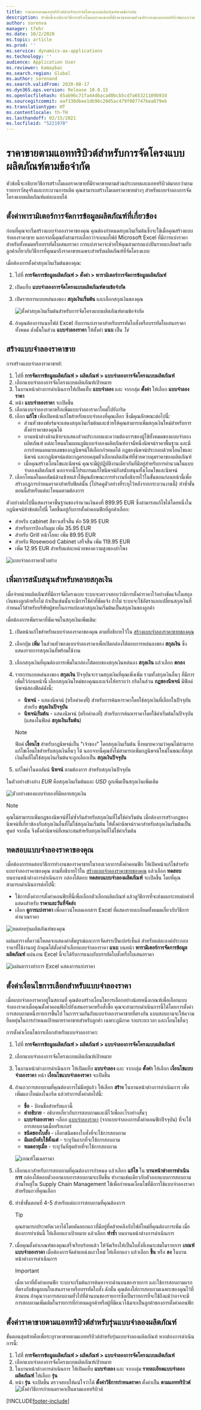 ```yaml
---
title: ราคาขายตามแอททริบิวต์สำหรับการจัดโครงแบบผลิตภัณฑ์ตามข้อจำกัด
description: หัวข้อนี้จะอธิบายวิธีการสร้างโมเดลราคาขายที่มีราคาขายตามส่วนประกอบและแอททริบิวต์มากกว่าตามรายการวัสดุจริงและกระบวนการผลิต
author: sorenva
manager: tfehr
ms.date: 10/2/2020
ms.topic: article
ms.prod: ''
ms.service: dynamics-ax-applications
ms.technology: ''
audience: Application User
ms.reviewer: kamaybac
ms.search.region: Global
ms.author: sorenand
ms.search.validFrom: 2020-08-17
ms.dyn365.ops.version: Release 10.0.15
ms.openlocfilehash: 65ab96c71fa44d6acad0bcb5cd7a65321109b93d
ms.sourcegitcommit: eaf330dbee1db96c20d5ac479f007747bea079eb
ms.translationtype: HT
ms.contentlocale: th-TH
ms.lasthandoff: 02/15/2021
ms.locfileid: "5221978"
---
```

# <a name="attribute-based-sales-prices-for-constraint-based-product-configuration"></a>ราคาขายตามแอททริบิวต์สำหรับการจัดโครงแบบผลิตภัณฑ์ตามข้อจำกัด

หัวข้อนี้จะอธิบายวิธีการสร้างโมเดลราคาขายที่มีราคาขายตามส่วนประกอบและแอททริบิวต์มากกว่าตามรายการวัสดุจริงและกระบวนการผลิต คุณสามารถสร้างโมเดลราคาขายต่างๆ สำหรับแบบจำลองการจัดโครงแบบผลิตภัณฑ์แต่ละแบบได้

## <a name="set-relevant-product-information-management-parameters"></a>ตั้งค่าพารามิเตอร์การจัดการข้อมูลผลิตภัณฑ์ที่เกี่ยวข้อง

ก่อนที่คุณจะเริ่มสร้างแบบจำลองราคาของคุณ คุณต้องกำหนดสกุลเงินเริ่มต้นซึ่งจะใช้เมื่อคุณสร้างแบบจำลองราคาขาย นอกจากนี้คุณยังสามารถเลือกว่าจะแนบไฟล์ Microsoft Excel ที่มีการแบ่งราคาสำหรับทั้งหมดหรือบรรทัดใบเสนอราคา การแบ่งราคาจะช่วยให้คุณสามารถแบ่งปันรายละเอียดร่วมกับลูกค้าเกี่ยวกับวิธีการที่คุณมาถึงราคาขายเฉพาะสำหรับผลิตภัณฑ์ที่จัดโครงแบบ

เมื่อต้องการตั้งค่าสกุลเงินเริ่มต้นของคุณ:

1. ไปที่  **การจัดการข้อมูลผลิตภัณฑ์ \> ตั้งค่า \> พารามิเตอร์การจัดการข้อมูลผลิตภัณฑ์**
1. เปิดแท็บ **แบบจำลองการจัดโครงแบบผลิตภัณฑ์ตามข้อจำกัด**
1. เปิดรายการแบบหล่นลงของ **สกุลเงินเริ่มต้น** และเลือกสกุลเงินของคุณ

    ![ตั้งค่าสกุลเงินเริ่มต้นสำหรับการจัดโครงแบบผลิตภัณฑ์ตามข้อจำกัด](media/prod-config-currency.png "ตั้งค่าสกุลเงินเริ่มต้นสำหรับการจัดโครงแบบผลิตภัณฑ์ตามข้อจำกัด")

1. ถ้าคุณต้องการแนบไฟล์ Excel กับการแบ่งราคาสำหรับบรรทัดใบสั่งหรือบรรทัดใบเสนอราคาทั้งหมด ดังนั้นในส่วน **แบบจำลองราคา** ให้ตั้งค่า **แนบ** เป็น *ใช่*

## <a name="build-your-sales-price-models"></a><a name="build-price-model"></a>สร้างแบบจำลองราคาขาย

การสร้างแบบจำลองราคาขายl:

1. ไปที่  **การจัดการข้อมูลผลิตภัณฑ์ \> ผลิตภัณฑ์ \> แบบจำลองการจัดโครงแบบผลิตภัณฑ์**
1. เลือกแบบจำลองการจัดโครงแบบผลิตภัณฑ์เป้าหมาย
1. ในบานหน้าต่างการดำเนินการให้เปิดแท็บ **แบบจำลอง** และ จากกลุ่ม **ตั้งค่า** ให้เลือก **แบบจำลองราคา**
1. หน้า **แบบจำลองราคา** จะเปิดขึ้น
1. เลือกแบบจำลองราคาหรือเพิ่มแบบจำลองราคาใหม่ไปยังกริด
1. เลือก **แก้ไข** เพื่อเปิดหน้าแก้ไขสำหรับแบบจำลองที่คุณเลือก ซึ่งมีคุณลักษณะต่อไปนี้:
    - ส่วนหัวของฟอร์มจะแสดงสกุลเงินเริ่มต้นและช่วยให้คุณสามารถเพิ่มสกุลเงินใหม่สำหรับการตั้งค่าราคาของคุณได้
    - บานหน้าต่างด้านซ้ายจะแสดงส่วนประกอบและความต้องการของผู้ใช้ทั้งหมดของแบบจำลองผลิตภัณฑ์ แต่ละโหนดในแผนภูมิแบบจำลองผลิตภัณฑ์อาจมีหนึ่งนิพจน์ราคาพื้นฐาน และมีการกำหนดหมายเลขของกฎนิพจน์ให้เลือกกำหนดได้ กฎของนิพจน์ประกอบด้วยเงื่อนไขและนิพจน์ และกฎนิพจน์แต่ละกฎครอบคลุมตัวเลือกผลิตภัณฑ์ที่ช่วยควบคุมราคาของผลิตภัณฑ์
    - เมื่อคุณสร้างเงื่อนไขและนิพจน์ คุณจะมีผู้ปฏิบัติงานเดียวกันที่มีอยู่สำหรับการคำนวณในแบบจำลองผลิตภัณฑ์ นอกจากนี้โปรแกรมแก้ไขนิพจน์ยังสนับสนุนทั้งเงื่อนไขและนิพจน์
1. เลือกโหนดในคอลัมน์ด้านซ้ายแล้วใช้คุณลักษณะการทำงานที่อธิบายไว้ในขั้นตอนก่อนหน้านี้เพื่อสร้างกฎการกำหนดราคาสำหรับฟิลด์นั้น (โปรดดูตัวอย่างที่ระบุไว้หลังจากกระบวนงานนี้) ทำซ้ำขั้นตอนนี้สำหรับแต่ละโหนดตามต้องการ

ตัวอย่างต่อไปนี้แสดงราคาพื้นฐานของจำนวนเงินคงที่ 899.95 EUR ซึ่งสามารถแก้ไขได้โดยหนึ่งในกฎนิพจน์ห้าข้อต่อไปนี้ โดยขึ้นอยู่กับการตั้งค่าคอนฟิกที่ลูกค้าเลือก:

- สำหรับ cabinet สีขาวเสร็จสิ้น หัก 59.95 EUR
- สำหรับการป้องกันมุม เพิ่ม 35.95 EUR
- สำหรับ Grill หน้าโลหะ เพิ่ม 89.95 EUR
- สำหรับ Rosewood Cabinet เสร็จสิ้น เพิ่ม 119.95 EUR
- เพิ่ม 12.95 EUR สำหรับแต่ละหน่วยของความสูงของลำโพง

![แบบจำลองราคาตัวอย่าง](media/prod-config-rules-example.png "แบบจำลองราคาตัวอย่าง")

## <a name="add-support-for-multiple-currencies"></a>เพิ่มการสนับสนุนสำหรับหลายสกุลเงิน

เมื่อจำหน่ายผลิตภัณฑ์ที่มีการจัดโครงแบบ ระบบจะตรวจสอบว่ามีการตั้งค่าราคาไว้อย่างชัดแจ้งในสกุลเงินของลูกค้าหรือไม่ ถ้าเป็นเช่นนั้นจะมีการใช้ค่าที่ชัดแจ้ง ถ้าไม่ ระบบจะใช้อัตราแลกเปลี่ยนสกุลเงินที่กำหนดไว้สำหรับบริษัทผู้ขายในการแปลงค่าสกุลเงินเริ่มต้นเป็นสกุลเงินของลูกค้า

เมื่อต้องการเพิ่มราคาที่ชัดเจนในสกุลเงินเพิ่มเติม:

1. เปิดหน้าแก้ไขสำหรับแบบจำลองราคาของคุณ ตามที่อธิบายไว้ใน [สร้างแบบจำลองราคาขายของคุณ](#build-price-model)
1. เลือกปุ่ม **เพิ่ม** ในส่วนหัวของแบบจำลองราคาเพื่อเปิดกล่องโต้ตอบการหล่นลงของ **สกุลเงิน** ซึ่งแสดงรายการสกุลเงินที่พร้อมใช้งาน
1. เลือกสกุลเงินที่คุณต้องการเพิ่มในกล่องโต้ตอบของสกุลเงินหล่นลง **สกุลเงิน** แล้วเลือก **ตกลง**
1. รายการแบบหล่นลงของ **สกุลเงิน** ปัจจุบันจะรวมสกุลเงินที่คุณเพิ่งเพิ่ม รวมทั้งสกุลเงินอื่นๆ ที่มีการเพิ่มไว้ก่อนหน้านี้ เลือกสกุลเงินใหม่ของคุณและแจ้งให้ทราบว่า กริดในส่วน **กฎของนิพจน์** มีฟิลด์นิพจน์สองฟิลด์ดังนี้:
    - **นิพจน์** - แสดงนิพจน์ (หรือค่าคงที่) สำหรับการค้นหาราคาโดยใช้สกุลเงินที่เลือกในปัจจุบันสำหรับ **สกุลเงินปัจจุบัน**
    - **นิพจน์เริ่มต้น** - แสดงนิพจน์ (หรือค่าคงที่) สำหรับการค้นหาราคาโดยใช้ค่าเริ่มต้นในปัจจุบัน (แสดงในฟิลด์ **สกุลเงินเริ่มต้น**)

    > [!NOTE]
    > ฟิลด์ **เงื่อนไข** สำหรับกฎนิพจน์เป็น "เจ้าของ" โดยสกุลเงินเริ่มต้น ซึ่งหมายความว่าคุณไม่สามารถแก้ไขเงื่อนไขสำหรับสกุลเงินอื่นๆ ได้ นอกจากนี้คุณยังไม่สามารถเพิ่มกฎนิพจน์ใหม่ในขณะที่สกุลเงินอื่นที่ไม่ใช่สกุลเงินเริ่มต้นจะถูกเลือกเป็น **สกุลเงินปัจจุบัน**
1. แก้ไขค่าในคอลัมน์ **นิพจน์** ตามต้องการ สำหรับสกุลเงินปัจจุบัน

ในตัวอย่างข้างล่าง _EUR_ คือสกุลเงินเริ่มต้นและ _USD_ ถูกเพิ่มเป็นสกุลเงินเพิ่มเติม

![ตัวอย่างของแบบจำลองที่มีหลายสกุลเงิน](media/prod-config-rules-currency-example.png "ตัวอย่างของแบบจำลองที่มีหลายสกุลเงิน")

> [!NOTE]
> คุณไม่สามารถเพิ่มกฎของนิพจน์ที่ไม่ซ้ำกันสำหรับสกุลเงินที่ไม่ใช่ค่าเริ่มต้น เมื่อต้องการสร้างกฎของนิพจน์ที่เกี่ยวข้องกับสกุลเงินอื่นที่ไม่ใช่สกุลเงินเริ่มต้น ให้ตั้งค่านิพจน์ราคาสำหรับสกุลเงินเริ่มต้นเป็นศูนย์ จากนั้น จึงตั้งค่านิพจน์ที่เหมาะสมสำหรับสกุลเงินที่ไม่ใช่ค่าเริ่มต้น

## <a name="test-your-price-model"></a>ทดสอบแบบจำลองราคาของคุณ

เมื่อต้องการทดสอบวิธีการทำงานของราคาขายในรอบเวลาการตั้งค่าคอนฟิก ให้เปิดหน้าแก้ไขสำหรับแบบจำลองราคาของคุณ ตามที่อธิบายไว้ใน [สร้างแบบจำลองราคาขายของคุณ](#build-price-model) แล้วเลือก  **ทดสอบ** บนบานหน้าต่างการดำเนินการ กล่องโต้ตอบ **ทดสอบแบบจำลองผลิตภัณฑ์** จะเปิดขึ้น โดยที่คุณสามารถดำเนินการต่อไปนี้:

- ใช้การตั้งค่าการตั้งค่าคอนฟิกที่นี่เพื่อเลือกตัวเลือกผลิตภัณฑ์ แล้วดูวิธีการที่จะส่งผลกระทบต่อค่าที่แสดงสำหรับ **ราคาและวันที่จัดส่ง**
- เลือก **ดูการแบ่งราคา** เพื่อดาวน์โหลดเอกสาร Excel ที่แสดงรายละเอียดทั้งหมดเกี่ยวกับวิธีการคำนวณราคา

![ทดสอบรุ่นผลิตภัณฑ์ของคุณ](media/prod-config-test.png "ทดสอบรุ่นผลิตภัณฑ์ของคุณ")

แผ่นตารางที่ดาวน์โหลดจะแสดงค่าสัมบูรณ์และการจัดสรรเป็นเปอร์เซ็นต์ สำหรับแต่ละองค์ประกอบราคาที่ใช้งานอยู่ ถ้าคุณได้ตั้งค่าตัวเลือกแบบจำลองราคา **แนบ** บนหน้า **พารามิเตอร์การจัดการข้อมูลผลิตภัณฑ์** แผ่นงาน Excel นี้จะได้รับการแนบกับบรรทัดใบสั่งหรือใบเสนอราคา

![แผ่นตารางทำการ Excel แสดงการแบ่งราคา](media/prod-config-excel-example.png "แผ่นตารางทำการ Excel แสดงการแบ่งราคา")

## <a name="set-up-selection-criteria-for-price-models"></a>ตั้งค่าเงื่อนไขการเลือกสำหรับแบบจำลองราคา

เมื่อแบบจำลองราคาอยู่ในสถานที่ คุณต้องสร้างเงื่อนไขการเลือกอย่างน้อยหนึ่งเกณฑ์เพื่อเลือกแบบจำลองราคาเมื่อคุณตั้งค่าคอนฟิกไปยังเสนอราคาหรือสั่งซื้อ คุณจะสามารถดำเนินการนี้ได้โดยการตั้งค่าการสอบถามหนึ่งรายการขึ้นไป ในการรวมกันกับแบบจำลองราคาขายที่ตรงกัน แบบสอบถามจะให้ความยืดหยุ่นในการกำหนดเป้าหมายราคาขายสำหรับลูกค้า เฉพาะภูมิภาค รอบระยะเวลา และเงื่อนไขอื่นๆ

การตั้งค่าเงื่อนไขการเลือกสำหรับแบบจำลองราคา:

1. ไปที่  **การจัดการข้อมูลผลิตภัณฑ์ \> ผลิตภัณฑ์ \> แบบจำลองการจัดโครงแบบผลิตภัณฑ์**
1. เลือกแบบจำลองการจัดโครงแบบผลิตภัณฑ์เป้าหมาย
1. ในบานหน้าต่างการดำเนินการ ให้เปิดแท็บ **แบบจำลอง** และ จากกลุ่ม **ตั้งค่า** ให้เลือก **เงื่อนไขแบบจำลองราคา** หน้า **เงื่อนไขแบบจำลองราคา** จะเปิดขึ้น
1. ถ้าแถวการสอบถามที่คุณต้องการไม่มีอยู่แล้ว ให้เลือก **สร้าง** ในบานหน้าต่างการดำเนินการ เพื่อเพิ่มแถวใหม่ลงในกริด แล้วทำการตั้งค่าต่อไปนี้:
    - **ชื่อ** - ป้อนชื่อสำหรับแถวนี้
    - **คำอธิบาย** - อธิบายเกี่ยวกับการสอบถามและมีไว้เพื่ออะไรอย่างสั้นๆ
    - **แบบจำลองราคา** -เลือก [แบบจำลองราคา](#build-price-model) (จากแบบจำลองการตั้งค่าคอนฟิกปัจจุบัน) ที่จะใช้การสอบถามเมื่อทริกเกอร์
    - **ชนิดของใบสั่ง** - เลือกชนิดของใบสั่งที่จะใช้การสอบถาม
    - **มีผลบังคับใช้ตั้งแต่** - ระบุวันแรกที่จะใช้การสอบถาม
    - **หมดอายุเมื่อ** - ระบุวันที่สุดท้ายที่จะใช้การสอบถาม

    ![เกณฑ์โมเดลราคา](media/prod-config-price-model-criteria.png "เกณฑ์โมเดลราคา")

1. เลือกแถวสำหรับการสอบถามที่คุณต้องการกำหนด แล้วเลือก **แก้ไข** ใน **บานหน้าต่างการดำเนินการ** กล่องโต้ตอบตัวออกแบบการสอบถามจะเปิดขึ้น ทำงานเช่นเดียวกับตัวออกแบบการสอบถามส่วนใหญ่ใน Supply Chain Management ใช้เพื่อกำหนดเงื่อนไขที่มีการใช้แบบจำลองราคาสำหรับแถวที่คุณเลือก

1. ทำซ้ำขั้นตอนที่ 4-5 สำหรับแต่ละการสอบถามที่คุณต้องการ
    > [!TIP]
    > คุณสามารถประหยัดเวลาได้โดยคัดลอกแถวที่มีอยู่ที่คล้ายคลึงกับไฟล์ใหม่ที่คุณต้องการเพิ่ม เมื่อต้องการทำเช่นนี้ ให้เลือกแถวเป้าหมาย แล้วเลือก **ทำซ้ำ** บนบานหน้าต่างการดำเนินการ

1. เมื่อคุณตั้งค่าเกณฑ์ของคุณเสร็จเรียบร้อยแล้ว ให้จัดเรียงให้เป็นใบสั่งที่เหมาะสมในรายการ **เกณฑ์แบบจำลองราคา** เมื่อต้องการจัดตำแหน่งแถวใหม่ ให้เลือกแถว แล้วเลือก **ขึ้น** หรือ **ลง** ในบานหน้าต่างการดำเนินการ

    > [!IMPORTANT]
    > เมื่อเวลาที่ตั้งค่าคอนฟิก ระบบจะเริ่มต้นการค้นหาจากด้านบนของรายการ และใช้การสอบถามแรกที่ตรงกับข้อมูลบนใบเสนอราคาหรือบรรทัดใบสั่ง ดังนั้น คุณต้องใส่การสอบถามเฉพาะของคุณไว้ที่ด้านบน ถ้าคุณวางการสอบถามทั่วไปที่ด้านบนของรายการซึ่งเป็นรายการที่จะใช้ถึงแม้ว่าอาจจะมีการสอบถามเพิ่มเติมในรายการที่กำหนดลูกค้าหรือผู้ที่มีแนวโน้มจะเป็นลูกค้าของการตั้งค่าคอนฟิก

## <a name="set-attribute-based-sales-prices-for-the-product-model-version"></a>ตั้งค่าราคาขายตามแอททริบิวต์สำหรับรุ่นแบบจำลองผลิตภัณฑ์

ขั้นตอนสุดท้ายคือเพื่อระบุราคาขายตามแอททริบิวต์สำหรับรุ่นแบบจำลองผลิตภัณฑ์ หากต้องการดำเนินการนี้:

1. ไปที่  **การจัดการข้อมูลผลิตภัณฑ์ \> ผลิตภัณฑ์ \> แบบจำลองการจัดโครงแบบผลิตภัณฑ์**
1. เลือกแบบจำลองการจัดโครงแบบผลิตภัณฑ์เป้าหมาย
1. ในบานหน้าต่างการดำเนินการ ให้เปิดแท็บ **แบบจำลอง** และ จากกลุ่ม **รายละเอียดแบบจำลองผลิตภัณฑ์** ให้เลือก **รุ่น**
1. หน้า **รุ่น** จะเปิดขึ้น ตรวจสอบให้แน่ใจว่าได้ **ตั้งค่าวิธีการกำหนดราคา** ตั้งค่าเป็น **ตามแอททริบิวต์**
    ![ตั้งค่าวิธีการกำหนดราคาเป็นตามแอททริบิวต์](media/prod-config-versions.png "ตั้งค่าวิธีการกำหนดราคาเป็นตามแอททริบิวต์")


[!INCLUDE[footer-include](../../includes/footer-banner.md)]